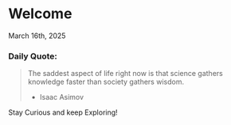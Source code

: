 # Welcome

March 16th, 2025

### Daily Quote:
> The saddest aspect of life right now is that science gathers knowledge faster than society gathers wisdom.
> 	- Isaac Asimov

Stay Curious and keep Exploring!
